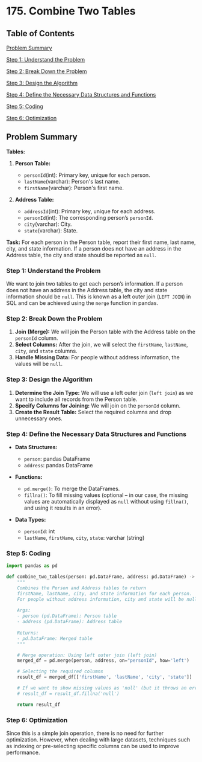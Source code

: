 # 175. Combine Two Tables

## Table of Contents
[Problem Summary](#problem-summary)

[Step 1: Understand the Problem](#step-1-understand-the-problem)

[Step 2: Break Down the Problem](#step-2-break-down-the-problem)

[Step 3: Design the Algorithm](#step-3-design-the-algorithm)

[Step 4: Define the Necessary Data Structures and Functions](#step-4-define-the-necessary-data-structures-and-functions)

[Step 5: Coding](#step-5-coding)

[Step 6: Optimization](#step-6-optimization)

## Problem Summary

**Tables:**
1. **Person Table:**
    - ```personId```(int): Primary key, unique for each person.
    - ```lastName```(varchar): Person's last name.
    - ```firstName```(varchar): Person's first name.

2. **Address Table:**
    - ```addressId```(int): Primary key, unique for each address.
    - ```personId```(int): The corresponding person’s ```personId```.
    - ```city```(varchar): City.
    - ```state```(varchar): State.

**Task:** For each person in the Person table, report their first name, last name, city, and state information. If a person does not have an address in the Address table, the city and state should be reported as ```null```.

### Step 1: Understand the Problem
We want to join two tables to get each person’s information. If a person does not have an address in the Address table, the city and state information should be ```null```. This is known as a left outer join (```LEFT JOIN```) in SQL and can be achieved using the ```merge``` function in pandas.

### Step 2: Break Down the Problem
1. **Join (Merge):** We will join the Person table with the Address table on the ```personId``` column.
2. **Select Columns:** After the join, we will select the ```firstName```, ```lastName```, ```city```, and ```state``` columns.
3. **Handle Missing Data:** For people without address information, the values will be ```null```.

### Step 3: Design the Algorithm
1. **Determine the Join Type:** We will use a left outer join (```left join```) as we want to include all records from the Person table.
2. **Specify Columns for Joining:** We will join on the ```personId``` column.
3. **Create the Result Table:** Select the required columns and drop unnecessary ones.

### Step 4: Define the Necessary Data Structures and Functions
- **Data Structures:**
    - ```person```: pandas DataFrame
    - ```address```: pandas DataFrame

- **Functions:**
    - ```pd.merge()```: To merge the DataFrames.
    - ```fillna()```: To fill missing values (optional – in our case, the missing values are automatically displayed as ```null``` without using ```fillna()```, and using it results in an error).

- **Data Types:**
    - ```personId```: int
    - ```lastName```, ```firstName```, ```city```, ```state```: varchar (string)

### Step 5: Coding
```py
import pandas as pd

def combine_two_tables(person: pd.DataFrame, address: pd.DataFrame) -> pd.DataFrame:
    """
    Combines the Person and Address tables to return 
    firstName, lastName, city, and state information for each person.
    For people without address information, city and state will be null.
    
    Args:
    - person (pd.DataFrame): Person table
    - address (pd.DataFrame): Address table
    
    Returns:
    - pd.DataFrame: Merged table
    """

    # Merge operation: Using left outer join (left join)
    merged_df = pd.merge(person, address, on="personId", how='left')

    # Selecting the required columns
    result_df = merged_df[['firstName', 'lastName', 'city', 'state']]

    # If we want to show missing values as 'null' (but it throws an error as output is "null" instead of direct null values):
    # result_df = result_df.fillna('null')

    return result_df
```


### Step 6: Optimization
Since this is a simple join operation, there is no need for further optimization. However, when dealing with large datasets, techniques such as indexing or pre-selecting specific columns can be used to improve performance.
